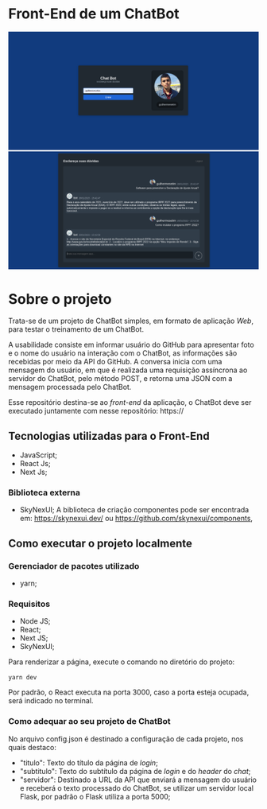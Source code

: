# Front-End de um ChatBot

![index](assets/index.png) ![chat](assets/chat.png)


# Sobre o projeto
Trata-se de um projeto de ChatBot simples, em formato de aplicação *Web*, para testar o treinamento de um ChatBot.

A usabilidade consiste em informar usuário do GitHub para apresentar foto e o nome do usuário na interação com o ChatBot, as informações são recebidas por meio da API do GitHub. A conversa inicia com uma mensagem do usuário, em que é realizada uma requisição assíncrona ao servidor do ChatBot, pelo método POST, e retorna uma JSON com a mensagem processada pelo ChatBot.

Esse repositório destina-se ao *front-end* da aplicação, o ChatBot deve ser executado juntamente com nesse repositório: https://

## Tecnologias utilizadas para o Front-End
- JavaScript;
- React Js;
- Next Js;


### Biblioteca externa
- SkyNexUI;
A biblioteca de criação componentes pode ser encontrada em: https://skynexui.dev/ ou https://github.com/skynexui/components,

## Como executar o projeto localmente
### Gerenciador de pacotes utilizado
- yarn;

### Requisitos
- Node JS;
- React;
- Next JS;
- SkyNexUI;

Para renderizar a página, execute o comando no diretório do projeto:
```
yarn dev
```

Por padrão, o React executa na porta 3000, caso a porta esteja ocupada, será indicado no terminal.

### Como adequar ao seu projeto de ChatBot
No arquivo config.json é destinado a configuração de cada projeto, nos quais destaco:
- "titulo": Texto do título da página de *login*;
- "subtitulo": Texto do subtítulo da página de *login* e do *header* do *chat*;
- "servidor": Destinado a URL da API que enviará a mensagem do usuário e receberá o texto processado do ChatBot, se utilizar um servidor local Flask, por padrão o Flask utiliza a porta 5000;

